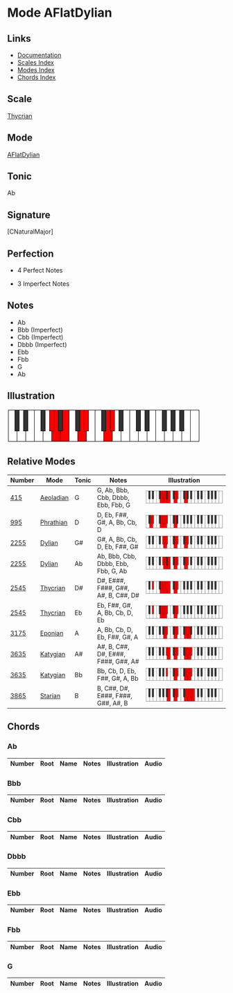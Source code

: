 # Mode AFlatDylian

## Links

- [Documentation](index.md)
- [Scales Index](Scales.md)
- [Modes Index](Modes.md)
- [Chords Index](Chords.md)

## Scale

[Thycrian](ScaleThycrian.md)

## Mode

[AFlatDylian](ModeAFlatDylian.md)

## Tonic

Ab

## Signature

[CNaturalMajor]

## Perfection

 - 4 Perfect Notes

 - 3 Imperfect Notes

## Notes

- Ab
- Bbb (Imperfect)
- Cbb (Imperfect)
- Dbbb (Imperfect)
- Ebb
- Fbb
- G
- Ab

## Illustration

![AFlatDylian](ModeAFlatDylian.png)

## Relative Modes

| Number | Mode | Tonic | Notes | Illustration |
|--------|------|-------|-------|--------------|
| [415](https://ianring.com/musictheory/scales/415) | [Aeoladian](ModeAeoladian.md) | G | G, Ab, Bbb, Cbb, Dbbb, Ebb, Fbb, G | ![GNaturalAeoladian](ModeGNaturalAeoladian.png) |
| [995](https://ianring.com/musictheory/scales/995) | [Phrathian](ModePhrathian.md) | D | D, Eb, F##, G#, A, Bb, Cb, D | ![DNaturalPhrathian](ModeDNaturalPhrathian.png) |
| [2255](https://ianring.com/musictheory/scales/2255) | [Dylian](ModeDylian.md) | G# | G#, A, Bb, Cb, D, Eb, F##, G# | ![GSharpDylian](ModeGSharpDylian.png) |
| [2255](https://ianring.com/musictheory/scales/2255) | [Dylian](ModeDylian.md) | Ab | Ab, Bbb, Cbb, Dbbb, Ebb, Fbb, G, Ab | ![AFlatDylian](ModeAFlatDylian.png) |
| [2545](https://ianring.com/musictheory/scales/2545) | [Thycrian](ModeThycrian.md) | D# | D#, E###, F###, G##, A#, B, C##, D# | ![DSharpThycrian](ModeDSharpThycrian.png) |
| [2545](https://ianring.com/musictheory/scales/2545) | [Thycrian](ModeThycrian.md) | Eb | Eb, F##, G#, A, Bb, Cb, D, Eb | ![EFlatThycrian](ModeEFlatThycrian.png) |
| [3175](https://ianring.com/musictheory/scales/3175) | [Eponian](ModeEponian.md) | A | A, Bb, Cb, D, Eb, F##, G#, A | ![ANaturalEponian](ModeANaturalEponian.png) |
| [3635](https://ianring.com/musictheory/scales/3635) | [Katygian](ModeKatygian.md) | A# | A#, B, C##, D#, E###, F###, G##, A# | ![ASharpKatygian](ModeASharpKatygian.png) |
| [3635](https://ianring.com/musictheory/scales/3635) | [Katygian](ModeKatygian.md) | Bb | Bb, Cb, D, Eb, F##, G#, A, Bb | ![BFlatKatygian](ModeBFlatKatygian.png) |
| [3865](https://ianring.com/musictheory/scales/3865) | [Starian](ModeStarian.md) | B | B, C##, D#, E###, F###, G##, A#, B | ![BNaturalStarian](ModeBNaturalStarian.png) |

## Chords

### Ab

| Number | Root | Name | Notes | Illustration | Audio |
|--------|------|------|-------|--------------|-------|

### Bbb

| Number | Root | Name | Notes | Illustration | Audio |
|--------|------|------|-------|--------------|-------|

### Cbb

| Number | Root | Name | Notes | Illustration | Audio |
|--------|------|------|-------|--------------|-------|

### Dbbb

| Number | Root | Name | Notes | Illustration | Audio |
|--------|------|------|-------|--------------|-------|

### Ebb

| Number | Root | Name | Notes | Illustration | Audio |
|--------|------|------|-------|--------------|-------|

### Fbb

| Number | Root | Name | Notes | Illustration | Audio |
|--------|------|------|-------|--------------|-------|

### G

| Number | Root | Name | Notes | Illustration | Audio |
|--------|------|------|-------|--------------|-------|

